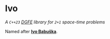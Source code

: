 # Ivo

_A `C++23` [DGFE](https://en.wikipedia.org/wiki/Discontinuous_Galerkin_method) library for `2+1` space-time problems_

Named after [**Ivo Babuška**](https://en.wikipedia.org/wiki/Ivo_Babuška).
